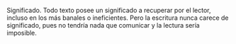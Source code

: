 Significado. Todo texto posee un significado
a recuperar por el lector, incluso en los más banales o
ineficientes. Pero la escritura nunca carece de significado,
pues no tendría nada que comunicar y la lectura
sería imposible.